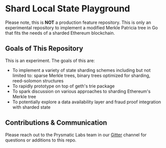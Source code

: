 # Shard Local State Playground

Please note, this is **NOT** a production feature repository. This is only an experimental repository to implement a modified Merkle Patricia tree in Go that fits the needs of a sharded Ethereum blockchain.

## Goals of This Repository

This is an experiment. The goals of this are:
- To implement a variety of state sharding schemes including but not limited to: sparse Merkle trees, binary trees optimized for sharding, reed-solomon structures
- To rapidly prototype on top of geth's trie package
- To spark discussion on various approaches to sharding Ethereum's Merkle tree
- To potentially explore a data availability layer and fraud proof integration with sharded state

## Contributions & Communication

Please reach out to the Prysmatic Labs team in our [Gitter](https://gitter.im/prysmaticlabs/geth-sharding) channel for questions or additions to this repo.
